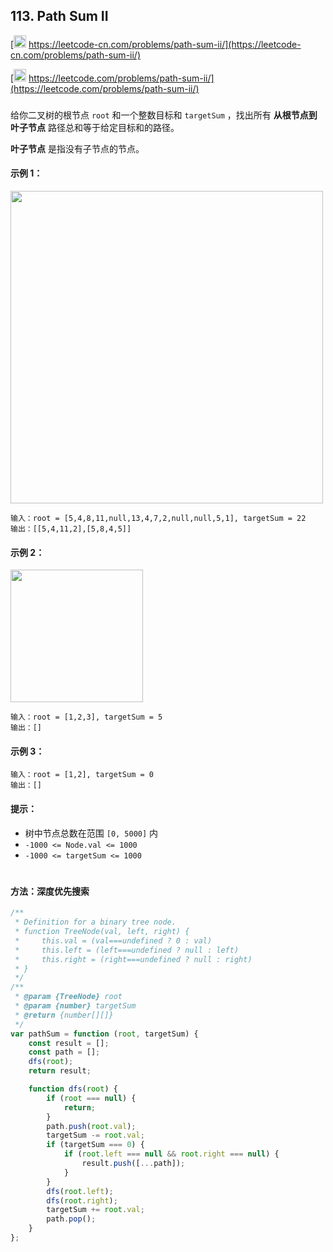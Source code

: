 ## 113. Path Sum II

[<img src="https://static.leetcode-cn.com/cn-mono-assets/production/assets/logo-dark-cn.c42314a8.svg" height="20" /> https://leetcode-cn.com/problems/path-sum-ii/](https://leetcode-cn.com/problems/path-sum-ii/)

[<img src="https://assets.leetcode.com/static_assets/public/webpack_bundles/images/logo-dark.e99485d9b.svg" height="20"/> https://leetcode.com/problems/path-sum-ii/](https://leetcode.com/problems/path-sum-ii/)

###

给你二叉树的根节点 `root` 和一个整数目标和 `targetSum` ，找出所有 **从根节点到叶子节点** 路径总和等于给定目标和的路径。

**叶子节点** 是指没有子节点的节点。

#### 示例 1：

<img src="https://assets.leetcode.com/uploads/2021/01/18/pathsumii1.jpg" width="500" />

```
输入：root = [5,4,8,11,null,13,4,7,2,null,null,5,1], targetSum = 22
输出：[[5,4,11,2],[5,8,4,5]]
```

#### 示例 2：

<img src="https://assets.leetcode.com/uploads/2021/01/18/pathsum2.jpg" width="212" />

```
输入：root = [1,2,3], targetSum = 5
输出：[]
```

#### 示例 3：

```
输入：root = [1,2], targetSum = 0
输出：[]
```

#### 提示：

-   树中节点总数在范围 `[0, 5000]` 内
-   `-1000 <= Node.val <= 1000`
-   `-1000 <= targetSum <= 1000`

#

#### 方法：深度优先搜索

```js
/**
 * Definition for a binary tree node.
 * function TreeNode(val, left, right) {
 *     this.val = (val===undefined ? 0 : val)
 *     this.left = (left===undefined ? null : left)
 *     this.right = (right===undefined ? null : right)
 * }
 */
/**
 * @param {TreeNode} root
 * @param {number} targetSum
 * @return {number[][]}
 */
var pathSum = function (root, targetSum) {
    const result = [];
    const path = [];
    dfs(root);
    return result;

    function dfs(root) {
        if (root === null) {
            return;
        }
        path.push(root.val);
        targetSum -= root.val;
        if (targetSum === 0) {
            if (root.left === null && root.right === null) {
                result.push([...path]);
            }
        }
        dfs(root.left);
        dfs(root.right);
        targetSum += root.val;
        path.pop();
    }
};
```
